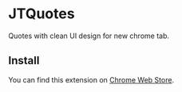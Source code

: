 # JTQuotes

Quotes with clean UI design for new chrome tab.

## Install

You can find this extension on [Chrome Web Store](https://chrome.google.com/webstore/detail/jtquotes-start-page/gkbaceebanpgdmiigkfkebjkfkokfnbd).